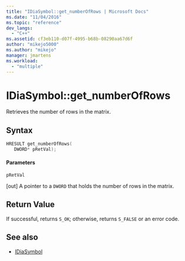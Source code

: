 ```yaml
---
title: "IDiaSymbol::get_numberOfRows | Microsoft Docs"
ms.date: "11/04/2016"
ms.topic: "reference"
dev_langs:
  - "C++"
ms.assetid: cf3eb110-d07f-4995-b68b-08290aa67d6f
author: "mikejo5000"
ms.author: "mikejo"
manager: jmartens
ms.workload:
  - "multiple"
---
```

# IDiaSymbol::get_numberOfRows
Retrieves the number of rows in the matrix.

## Syntax

```C++
HRESULT get_numberOfRows(
   DWORD* pRetVal);
```

#### Parameters
 `pRetVal`

[out] A pointer to a `DWORD` that holds the number of rows in the matrix.

## Return Value
 If successful, returns `S_OK`; otherwise, returns `S_FALSE` or an error code.

## See also
- [IDiaSymbol](../../debugger/debug-interface-access/idiasymbol.md)